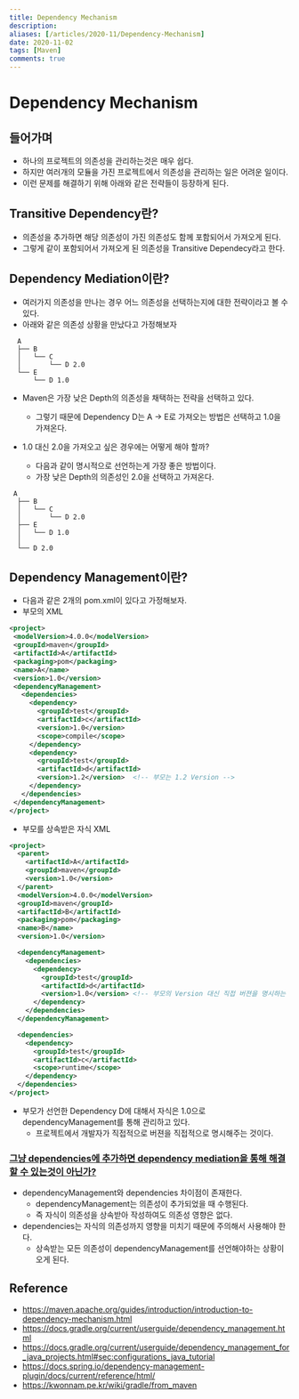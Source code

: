 ```yaml
---
title: Dependency Mechanism
description: 
aliases: [/articles/2020-11/Dependency-Mechanism]
date: 2020-11-02
tags: [Maven]
comments: true
---
```

# Dependency Mechanism
## 들어가며
- 하나의 프로젝트의 의존성을 관리하는것은 매우 쉽다.
- 하지만 여러개의 모듈을 가진 프로젝트에서 의존성을 관리하는 일은 어려운 일이다.
- 이런 문제를 해결하기 위해 아래와 같은 전략들이 등장하게 된다.

## Transitive Dependency란?
- 의존성을 추가하면 해당 의존성이 가진 의존성도 함께 포함되어서 가져오게 된다.
- 그렇게 같이 포함되어서 가져오게 된 의존성을 Transitive Dependecy라고 한다.

## Dependency Mediation이란?
- 여러가지 의존성을 만나는 경우 어느 의존성을 선택하는지에 대한 전략이라고 볼 수 있다.
- 아래와 같은 의존성 상황을 만났다고 가정해보자

```
  A
  ├── B
  │   └── C
  │       └── D 2.0
  └── E
      └── D 1.0
```

- Maven은 가장 낮은 Depth의 의존성을 채택하는 전략을 선택하고 있다.
    - 그렇기 때문에 Dependency D는 A -> E로 가져오는 방법은 선택하고 1.0을 가져온다.


- 1.0 대신 2.0을 가져오고 싶은 경우에는 어떻게 해야 할까?
    - 다음과 같이 명시적으로 선언하는게 가장 좋은 방법이다.
    - 가장 낮은 Depth의 의존성인 2.0을 선택하고 가져온다.

```
 A
  ├── B
  │   └── C
  │       └── D 2.0
  ├── E
  │   └── D 1.0
  │
  └── D 2.0
```

## Dependency Management이란?
- 다음과 같은 2개의 pom.xml이 있다고 가정해보자.
- 부모의 XML

```xml
<project>
 <modelVersion>4.0.0</modelVersion>
 <groupId>maven</groupId>
 <artifactId>A</artifactId>
 <packaging>pom</packaging>
 <name>A</name>
 <version>1.0</version>
 <dependencyManagement>
   <dependencies>
     <dependency>
       <groupId>test</groupId>
       <artifactId>c</artifactId>
       <version>1.0</version>
       <scope>compile</scope>
     </dependency>
     <dependency>
       <groupId>test</groupId>
       <artifactId>d</artifactId>
       <version>1.2</version>  <!-- 부모는 1.2 Version -->
     </dependency>
   </dependencies>
 </dependencyManagement>
</project>
```

- 부모를 상속받은 자식 XML

```xml
<project>
  <parent>
    <artifactId>A</artifactId>
    <groupId>maven</groupId>
    <version>1.0</version>
  </parent>
  <modelVersion>4.0.0</modelVersion>
  <groupId>maven</groupId>
  <artifactId>B</artifactId>
  <packaging>pom</packaging>
  <name>B</name>
  <version>1.0</version>

  <dependencyManagement>
    <dependencies>
      <dependency>
        <groupId>test</groupId>
        <artifactId>d</artifactId>
        <version>1.0</version> <!-- 부모의 Version 대신 직접 버젼을 명시하는 것을 볼 수 있다 -->
      </dependency>
    </dependencies>
  </dependencyManagement>

  <dependencies>
    <dependency>
      <groupId>test</groupId>
      <artifactId>c</artifactId>
      <scope>runtime</scope>
    </dependency>
  </dependencies>
</project>
```

- 부모가 선언한 Dependency D에 대해서 자식은 1.0으로 dependencyManagement를 통해 관리하고 있다.
    - 프로젝트에서 개발자가 직접적으로 버젼을 직접적으로 명시해주는 것이다.

### [그냥 dependencies에 추가하면 dependency mediation을 통해 해결할 수 있는것이 아닌가?](https://stackoverflow.com/questions/2619598/differences-between-dependencymanagement-and-dependencies-in-maven)
- dependencyManagement와 dependencies 차이점이 존재한다.
    - dependencyManagement는 의존성이 추가되었을 때 수행된다.
    - 즉 자식이 의존성을 상속받아 작성하여도 의존성 영향은 없다.
- dependencies는 자식의 의존성까지 영향을 미치기 때문에 주의해서 사용해야 한다.
    - 상속받는 모든 의존성이 dependencyManagement를 선언해야하는 상황이 오게 된다.


## Reference
- <https://maven.apache.org/guides/introduction/introduction-to-dependency-mechanism.html>
- <https://docs.gradle.org/current/userguide/dependency_management.html>
- <https://docs.gradle.org/current/userguide/dependency_management_for_java_projects.html#sec:configurations_java_tutorial>
- <https://docs.spring.io/dependency-management-plugin/docs/current/reference/html/>
- <https://kwonnam.pe.kr/wiki/gradle/from_maven>


